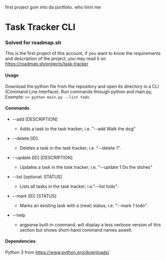 first project goin into da portfolio. who hirin me

# Task Tracker CLI 
### Solved for roadmap.sh

This is the first project of this account, if you want to know the requirements and description of the project, you may read it on https://roadmap.sh/projects/task-tracker

#### Usage

Download the python file from the repository and open its directory in a CLI (Command Line Interface).
Run commands through python and main.py, Example: `>> python main.py --list todo`

#### Commands

- --add [DESCRIPTION]
  - Adds a task to the task tracker; i.e. "--add Walk the dog"
    
- --delete [ID]
  - Deletes a task in the task tracker; i.e. "--delete 1".
    
- --update [ID] [DESCRIPTION]
  - Updates a task in the task tracker; i.e. "--update 1 Do the dishes"
    
- --list [optional: STATUS]
  - Lists all tasks in the task tracker; i.e."--list todo".
    
- --mark [ID] [STATUS]
  - Marks an existing task with a (new) status; i.e. "--mark 1 todo".
    
- --help
  - argparse built-in command, will display a less verbose version of this section but shows short-hand command names aswell.



#### Dependencies

Python 3 from https://www.python.org/downloads/
